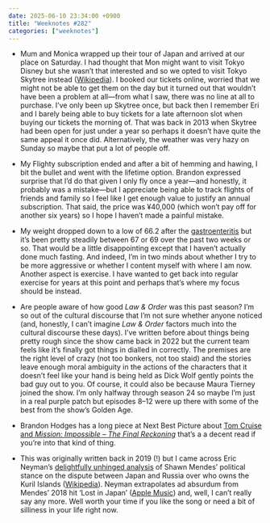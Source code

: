 ```yaml
---
date: 2025-06-10 23:34:00 +0900
title: "Weeknotes #282"
categories: ["weeknotes"]
---
```


- Mum and Monica wrapped up their tour of Japan and arrived at our place on Saturday. I had thought that Mon might want to visit Tokyo Disney but she wasn’t that interested and so we opted to visit Tokyo Skytree instead ([Wikipedia](https://en.wikipedia.org/wiki/Tokyo_Skytree)). I booked our tickets online, worried that we might not be able to get them on the day but it turned out that wouldn’t have been a problem at all—from what I saw, there was no line at all to purchase. I’ve only been up Skytree once, but back then I remember Eri and I barely being able to buy tickets for a late afternoon slot when buying our tickets the morning of. That was back in 2013 when Skytree had been open for just under a year so perhaps it doesn’t have quite the same appeal it once did. Alternatively, the weather was very hazy on Sunday so maybe that put a lot of people off.

- My Flighty subscription ended and after a bit of hemming and hawing, I bit the bullet and went with the lifetime option. Brandon expressed surprise that I’d do that given I only fly once a year—and honestly, it probably was a mistake—but I appreciate being able to track flights of friends and family so I feel like I get enough value to justify an annual subscription. That said, the price was ¥40,000 (which won’t pay off for another six years) so I hope I haven’t made a painful mistake.

- My weight dropped down to a low of 66.2 after the [gastroenteritis](https://updates.inqk.net/post/1748441640.html) but it’s been pretty steadily between 67 or 69 over the past two weeks or so. That would be a little disappointing except that I haven’t actually done much fasting. And indeed, I’m in two minds about whether I try to be more aggressive or whether I content myself with where I am now. Another aspect is exercise. I have wanted to get back into regular exercise for years at this point and perhaps that’s where my focus should be instead.

- Are people aware of how good _Law & Order_ was this past season? I’m so out of the cultural discourse that I’m not sure whether anyone noticed (and, honestly, I can’t imagine _Law & Order_ factors much into the cultural discourse these days). I’ve written before about things being pretty rough since the show came back in 2022 but the current team feels like it’s finally got things in dialled in correctly. The premises are the right level of crazy (not too bonkers, not too staid) and the stories leave enough moral ambiguity in the actions of the characters that it doesn’t feel like your hand is being held as Dick Wolf gently points the bad guy out to you. Of course, it could also be because Maura Tierney joined the show. I’m only halfway through season 24 so maybe I’m just in a real purple patch but episodes 8–12 were up there with some of the best from the show’s Golden Age.

- Brandon Hodges has a long piece at Next Best Picture about [Tom Cruise and _Mission: Impossible – The Final Reckoning_](https://nextbestpicture.com/trust-him-one-last-time-reckoning-with-ethan-hunts-goodbye/) that’s a a decent read if you’re into that kind of thing.

- This was originally written back in 2019 (!) but I came across Eric Neyman’s [delightfully unhinged analysis](https://ericneyman.wordpress.com/2019/11/26/finding-shawn-mendes/) of Shawn Mendes’ political stance on the dispute between Japan and Russia over who owns the Kuril Islands ([Wikipedia](https://en.wikipedia.org/wiki/Kuril_Islands_dispute)). Neyman extrapolates ad absurdum from Mendes’ 2018 hit ‘Lost in Japan’ ([Apple Music](https://music.apple.com/jp/album/lost-in-japan/1376115721?i=1376115727&l=en-US)) and, well, I can’t really say any more. Well worth your time if you like the song or need a bit of silliness in your life right now.
